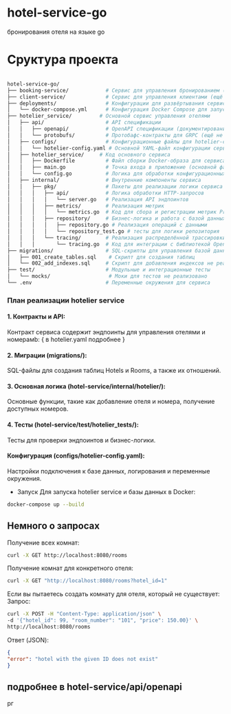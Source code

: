 # hotel-service-go
 бронирования отеля на языке go

# Сруктура проекта
```bash

hotel-service-go/
├── booking-service/            # Сервис для управления бронированием (ещё не реализован)
├── client-service/             # Сервис для управления клиентами (ещё не реализован)
├── deployments/                # Конфигурации для развёртывания сервисов
│   └── docker-compose.yml      # Конфигурация Docker Compose для запуска сервисов
├── hotelier_service/         # Основной сервис управления отелями
│   ├── api/                    # API спецификации
│   │   ├── openapi/            # OpenAPI спецификации (документирование API)
│   │   └── protobufs/          # Протобафс-контракты для GRPC (ещё не реализованы)
│   ├── configs/                # Конфигурационные файлы для hotelier-сервиса
│   │   └── hotelier-config.yaml # Основной YAML-файл конфигурации сервиса
│   ├── hotelier_service/     # Код основного сервиса
│   │   ├── Dockerfile          # Файл сборки Docker-образа для сервиса
│   │   ├── main.go             # Точка входа в приложение (основной файл сервера)
│   │   └── config.go           # Логика для обработки конфигурационных файлов
│   ├── internal/               # Внутренние компоненты сервиса
│   │   ├── pkg/                # Пакеты для реализации логики сервиса
│   │   │   ├── api/            # Логика обработки HTTP-запросов
│   │   │   │   └── server.go   # Реализация API эндпоинтов
│   │   │   ├── metrics/        # Реализация метрик
│   │   │   │   └── metrics.go  # Код для сбора и регистрации метрик Prometheus не реализован
│   │   │   ├── repository/     # Бизнес-логика и работа с базой данных
│   │   │   │   ├── repository.go # Реализация операций с данными 
│   │   │   │   └── repository_test.go # тесты для логики репозитория
│   │   │   └── tracing/        # Реализация распределённой трассировки
│   │   │       └── tracing.go  # Код для интеграции с библиотекой OpenTelemetry
├── migrations/                 # SQL-скрипты для управления базой данных
│   ├── 001_create_tables.sql    # Скрипт для создания таблиц
│   └── 002_add_indexes.sql     # Скрипт для добавления индексов не реализован
├── test/                       # Модульные и интеграционные тесты
│   └── mocks/                   # Моки для тестов не реализовано
└── .env                        # Переменные окружения для сервиса


```

### План реализации hotelier service
#### 1. Контракты и API:
Контракт сервиса содержит эндпоинты для управления отелями и номерамb:
{
в hotelier.yaml подробнее
}
#### 2. Миграции (migrations/):
   SQL-файлы для создания таблиц Hotels и Rooms, а также их отношений.
#### 3. Основная логика (hotel-service/internal/hotelier/):
   Основные функции, такие как добавление отеля и номера, получение доступных номеров.
#### 4. Тесты (hotel-service/test/hotelier_tests/):
   Тесты для проверки эндпоинтов и бизнес-логики.
#### Конфигурация (configs/hotelier-config.yaml):
 Настройки подключения к базе данных, логирования и переменные окружения.


* Запуск
  Для запуска hotelier service и базы данных в Docker:
``` bash
docker-compose up --build
```
## Немного о запросах 

Получение всех комнат:
```bash
curl -X GET http://localhost:8080/rooms
```
Получение комнат для конкретного отеля:
```bash
curl -X GET "http://localhost:8080/rooms?hotel_id=1"
```

Если вы пытаетесь создать комнату для отеля, который не существует:
Запрос:
```bash
curl -X POST -H "Content-Type: application/json" \
-d '{"hotel_id": 99, "room_number": "101", "price": 150.00}' \
http://localhost:8080/rooms
```
Ответ (JSON):
```json
{
"error": "hotel with the given ID does not exist"
}
```
## подробнее в hotel-service/api/openapi
рг